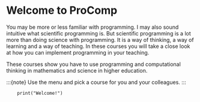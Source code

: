 # Welcome to ProComp
You may be more or less familiar with programming. I may also sound intuitive what scientific programming is. But scientific programming is a lot more than doing science with programming. It is a way of thinking, a way of learning and a way of teaching. In these courses you will take a close look at how you can implement programming in your teaching.

These courses show you have to use programming and computational thinking in mathematics and science in higher education.

:::{note}
Use the menu and pick a course for you and your colleagues.
:::

```
    print("Welcome!")
```
